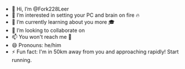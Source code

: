 - 👋 Hi, I’m @Fork228Leer
- 👀 I’m interested in setting your PC and brain on fire 🔥 
- 🌱 I’m currently learning about you more 🎓
- 💞️ I’m looking to collaborate on 
- 📫 You won't reach me 🚫
- 😄 Pronouns: he/him
- ⚡ Fun fact: I'm in 50km away from you and approaching rapidly! Start running.

<!---
Fork228Leer/Fork228Leer is a ✨ special ✨ repository because its `README.md` (this file) appears on your GitHub profile.
You can click the Preview link to take a look at your changes.
--->
